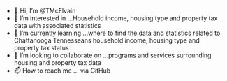 - 👋 Hi, I’m @TMcElvain
- 👀 I’m interested in ...Household income, housing type and property tax data with associated statistics
- 🌱 I’m currently learning ...where to find the data and statistics related to Chattanooga Tennesseans household income, housing type and property tax status
- 💞️ I’m looking to collaborate on ...programs and services surrounding housing and property tax data
- 📫 How to reach me ... via GitHub

<!---
TMcElvain/TMcElvain is a ✨ special ✨ repository because its `README.md` (this file) appears on your GitHub profile.
You can click the Preview link to take a look at your changes.
--->
